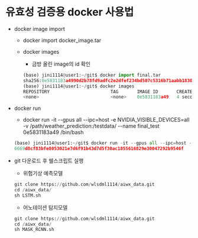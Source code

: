 # 유효성 검증용 docker 사용법

- docker image import
    - docker import docker_image.tar
    - docker images
        - 금방 올린 image의 id 확인
        
        ```python
        (base) jini1114@user1:~/git$ docker import final.tar
        sha256:0e5831183a4990d2b78fd9adfc2e2dfef234bd507c5316b71aabb18306e6512b
        (base) jini1114@user1:~/git$ docker images
        REPOSITORY                       TAG       IMAGE ID       CREATED         SIZE
        <none>                           <none>    0e5831183a49   4 seconds ago   8.74GB
        ```
        
- docker run
    - docker run -it --gpus all --ipc=host -e NVIDIA_VISIBLE_DEVICES=all -v /path/weather_prediction:/testdata/ --name final_test 0e5831183a49  /bin/bash
    
    ```python
    (base) jini1114@user1:~/git$ docker run -it --gpus all --ipc=host -e NVIDIA_VISIBLE_DEVICES=all -v /mnt/ai-nas02/WORK/jini1114/proof_of_validity/weather_prediction:/testdata/ --name final_test 0e5831183a49  /bin/bash
    6669d8cf83bfe8053021e7d6f91b43d7d5f30ac1855616829e30047292b9546f
    ```
    
- git 다운로드 후 쉘스크립트 실행
    - 위험기상 예측모델
    
    ```python
    git clone https://github.com/wlsdml1114/aiwx_data.git
    cd /aiwx_data/
    sh LSTM.sh
    ```
    
    - 어노테이션 탐지모델
    
    ```python
    git clone https://github.com/wlsdml1114/aiwx_data.git
    cd /aiwx_data/
    sh MASK_RCNN.sh
    ```
